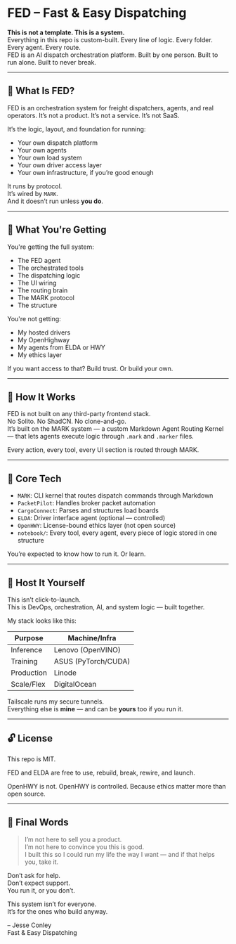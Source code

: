 # FED – Fast & Easy Dispatching

**This is not a template. This is a system.**  
Everything in this repo is custom-built. Every line of logic. Every folder. Every agent. Every route.  
FED is an AI dispatch orchestration platform. Built by one person. Built to run alone. Built to never break.

---

## 🚛 What Is FED?

FED is an orchestration system for freight dispatchers, agents, and real operators. It’s not a product. It’s not a service. It’s not SaaS.

It’s the logic, layout, and foundation for running:
- Your own dispatch platform
- Your own agents
- Your own load system
- Your own driver access layer
- Your own infrastructure, if you’re good enough

It runs by protocol.  
It’s wired by `MARK`.  
And it doesn’t run unless **you do**.

---

## 🧠 What You're Getting

You're getting the full system:
- The FED agent
- The orchestrated tools
- The dispatching logic
- The UI wiring
- The routing brain
- The MARK protocol
- The structure

You're not getting:
- My hosted drivers
- My OpenHighway
- My agents from ELDA or HWY
- My ethics layer

If you want access to that? Build trust. Or build your own.

---

## 🧭 How It Works

FED is not built on any third-party frontend stack.  
No Solito. No ShadCN. No clone-and-go.  
It’s built on the MARK system — a custom Markdown Agent Routing Kernel — that lets agents execute logic through `.mark` and `.marker` files.

Every action, every tool, every UI section is routed through MARK.

---

## 🧩 Core Tech

- `MARK`: CLI kernel that routes dispatch commands through Markdown
- `PacketPilot`: Handles broker packet automation
- `CargoConnect`: Parses and structures load boards
- `ELDA`: Driver interface agent (optional — controlled)
- `OpenHWY`: License-bound ethics layer (not open source)
- `notebook/`: Every tool, every agent, every piece of logic stored in one structure

You’re expected to know how to run it. Or learn.

---

## 🔌 Host It Yourself

This isn’t click-to-launch.  
This is DevOps, orchestration, AI, and system logic — built together.

My stack looks like this:

| Purpose        | Machine/Infra       |
|----------------|---------------------|
| Inference      | Lenovo (OpenVINO)   |
| Training       | ASUS (PyTorch/CUDA) |
| Production     | Linode              |
| Scale/Flex     | DigitalOcean        |

Tailscale runs my secure tunnels.  
Everything else is **mine** — and can be **yours** too if you run it.

---

## 🔓 License

This repo is MIT.

FED and ELDA are free to use, rebuild, break, rewire, and launch.

OpenHWY is not. OpenHWY is controlled. Because ethics matter more than open source.

---

## 🧠 Final Words

> I’m not here to sell you a product.  
> I’m not here to convince you this is good.  
> I built this so I could run my life the way I want — and if that helps you, take it.  

Don’t ask for help.  
Don’t expect support.  
You run it, or you don’t.

This system isn’t for everyone.  
It’s for the ones who build anyway.

– Jesse Conley  
Fast & Easy Dispatching
